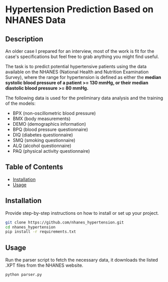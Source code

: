 # Hypertension Prediction Based on NHANES Data

## Description
An older case I prepared for an interview, most of the work is fit for the case's specifications but feel free to grab anything you might find useful. 

The task is to predict potential hypertensive patients using the data available on the NHANES (National Health and Nutrition Examination Survey), where the range for hypertension is defined as either the **median systolic blood pressure of a patient >= 130 mmHg, or their median diastolic blood pressure >= 80 mmHg.**

The following data is used for the preliminary data analysis and the training of the models:

- BPX (non-oscillometric blood pressure)
- BMX (body measurements)
- DEMO (demographics information)
- BPQ (blood pressure questionnaire)
- DIQ (diabetes questionnaire)
- SMQ (smoking questionnaire)
- ALQ (alcohol questionnaire)
- PAQ (physical activity questionnaire)

## Table of Contents
- [Installation](#installation)
- [Usage](#usage)

## Installation
Provide step-by-step instructions on how to install or set up your project.

```bash
git clone https://github.com/nhanes_hypertension.git
cd nhanes_hypertension
pip install -r requirements.txt
```

## Usage
Run the parser script to fetch the necessary data, it downloads the listed .XPT files from the NHANES website.

```bash
python parser.py
```

